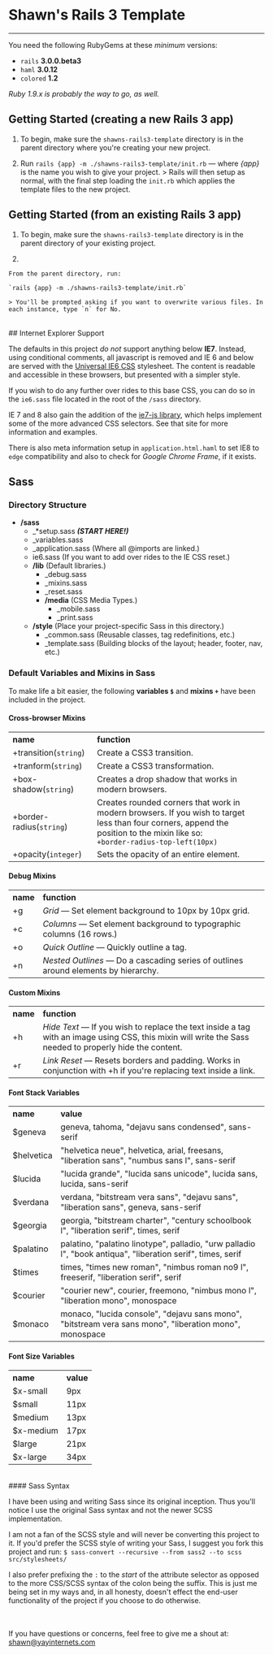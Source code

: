# Shawn's Rails 3 Template
***

You need the following RubyGems at these *minimum* versions:

  * `rails` **3.0.0.beta3**
  * `haml` **3.0.12**
  * `colored` **1.2**
  
_Ruby 1.9.x is probably the way to go, as well._  


## Getting Started (creating a new Rails 3 app)

  1. To begin, make sure the `shawns-rails3-template` directory is in the parent directory where you're creating your new project.

  2. Run `rails {app} -m ./shawns-rails3-template/init.rb` &mdash; where _{app}_ is the name you wish to give your project.
    > Rails will then setup as normal, with the final step loading the `init.rb` which applies the template files to the new project.


## Getting Started (from an existing Rails 3 app)
  1. To begin, make sure the `shawns-rails3-template` directory is in the parent directory of your existing project.

  2.
    From the parent directory, run:

    `rails {app} -m ./shawns-rails3-template/init.rb`

    > You'll be prompted asking if you want to overwrite various files. In each instance, type `n` for No.


<br>
## Internet Explorer Support

The defaults in this project _do not_ support anything below **IE7**. Instead, using conditional
comments, all javascript is removed and IE 6 and below are served with the [Universal IE6 CSS](http://code.google.com/p/universal-ie6-css/)
stylesheet. The content is readable and accessible in these browsers, but presented with a simpler style.

If you wish to do any further over rides to this base CSS, you can do so in the `ie6.sass` file located in the root of the `/sass` directory.

IE 7 and 8 also gain the addition of the [ie7-js library](http://code.google.com/p/ie7-js/), which helps implement some of the more advanced CSS selectors.
See that site for more information and examples.

There is also meta information setup in `application.html.haml` to set IE8 to `edge` compatibility and also to check for _Google Chrome Frame_, if it exists.

## Sass

### Directory Structure
  * **/sass**
    * \_\*setup.sass **_(START HERE!)_**
    * \_variables.sass
    * \_application.sass (Where all @imports are linked.)
    * ie6.sass (If you want to add over rides to the IE CSS reset.)
    * **/lib** (Default libraries.)
        * \_debug.sass
        * \_mixins.sass
        * \_reset.sass
        * **/media** (CSS Media Types.)
            * \_mobile.sass
            * \_print.sass
    * **/style** (Place your project-specific Sass in this directory.)
       * \_common.sass (Reusable classes, tag redefinitions, etc.)
       * \_template.sass (Building blocks of the layout; header, footer, nav, etc.)



### Default Variables and Mixins in Sass

To make life a bit easier, the following **variables `$`** and **mixins `+`** have been included in the project.

#### Cross-browser Mixins

<table>
  <tr>
    <th align="left">name</th>
    <th align="left">function</th>
  </tr>
  <tr>
    <td>+transition(<code>string</code>)</td>
    <td>Create a CSS3 transition.</td>
  </tr>
  <tr>
    <td>+tranform(<code>string</code>)</td>
    <td>Create a CSS3 transformation.</td>
  </tr>
  <tr>
    <td>+box-shadow(<code>string</code>)</td>
    <td>Creates a drop shadow that works in modern browsers.</td>
  </tr>
  <tr>
    <td>+border-radius(<code>string</code>)</td>
    <td>
        Creates rounded corners that work in modern browsers.
        If you wish to target less than four corners, append the position to the mixin like so:
        <br>
        <code>+border-radius-top-left(10px)</code>
    </td>
  <tr>
    <td>+opacity(<code>integer</code>)</td>
    <td>Sets the opacity of an entire element.</td>
  </tr>
  </tr>
</table>

#### Debug Mixins

<table>
  <tr>
    <th align="left">name</th>
    <th align="left">function</th>
  </tr>
  <tr>
    <td>+g</td>
    <td><em>Grid</em> &mdash; Set element background to 10px by 10px grid.</td>
  </tr>
  <tr>
    <td>+c</td>
    <td><em>Columns</em> &mdash; Set element background to typographic columns (16 rows.)</td>
  </tr>
  <tr>
    <td>+o</td>
    <td><em>Quick Outline</em> &mdash; Quickly outline a tag.</td>
  </tr>
  <tr>
    <td>+n</td>
    <td><em>Nested Outlines</em> &mdash; Do a cascading series of outlines around elements by hierarchy.</td>
  </tr>
</table>

#### Custom Mixins
<table>
  <tr>
    <th align="left">name</th>
    <th align="left">function</th>
  </tr>
  <tr>
    <td>+h</td>
    <td><em>Hide Text</em> &mdash; If you wish to replace the text inside a tag with an image using CSS, this mixin will write the Sass needed to properly hide the content.</td>
  </tr>
  <tr>
    <td>+r</td>
    <td><em>Link Reset</em> &mdash; Resets borders and padding. Works in conjunction with +h if you're replacing text inside a link.</td>
  </tr>
</table>

#### Font Stack Variables
<table>
  <tr>
    <th align="left">name</th>
    <th align="left">value</th>
  </tr>
  <tr>
    <td>$geneva</td>
    <td>geneva, tahoma, "dejavu sans condensed", sans-serif</td>
  </tr>
  <tr>
    <td>$helvetica</td>
    <td>"helvetica neue", helvetica, arial, freesans, "liberation sans", "numbus sans l", sans-serif</td>
  </tr>
  <tr>
    <td>$lucida</td>
    <td>"lucida grande", "lucida sans unicode", lucida sans, lucida, sans-serif</td>
  </tr>
  <tr>
    <td>$verdana </td>
    <td>verdana, "bitstream vera sans", "dejavu sans", "liberation sans", geneva, sans-serif</td>
  </tr>
  <tr>
    <td>$georgia </td>
    <td>georgia, "bitstream charter", "century schoolbook l", "liberation serif", times, serif</td>
  </tr>
  <tr>
    <td>$palatino </td>
    <td>palatino, "palatino linotype", palladio, "urw palladio l", "book antiqua", "liberation serif", times, serif</td>
  </tr>
  <tr>
    <td>$times </td>
    <td>times, "times new roman", "nimbus roman no9 l", freeserif, "liberation serif", serif</td>
  </tr>
  <tr>
    <td>$courier </td>
    <td>"courier new", courier, freemono, "nimbus mono l", "liberation mono", monospace</td>
  </tr>
  <tr>
    <td>$monaco </td>
    <td>monaco, "lucida console", "dejavu sans mono", "bitstream vera sans mono", "liberation mono", monospace</td>
  </tr>
</table>

#### Font Size Variables
<table>
  <tr>
    <th align="left">name</th>
    <th align="left">value</th>
  </tr>
  <tr>
    <td>$x-small</td>
    <td>9px</td>
  </tr>
   <tr>
    <td>$small</td>
    <td>11px</td>
  </tr>
   <tr>
    <td>$medium</td>
    <td>13px</td>
  </tr>
   <tr>
    <td>$x-medium</td>
    <td>17px</td>
  </tr>
   <tr>
    <td>$large</td>
    <td>21px</td>
  </tr>
   <tr>
    <td>$x-large</td>
    <td>34px</td>
  </tr>
</table>
<br>
#### Sass Syntax

I have been using and writing Sass since its original inception. Thus you'll notice I use the original Sass syntax and not the newer SCSS implementation.

I am not a fan of the SCSS style and will never be converting this project to it. If you'd prefer the SCSS style of writing your Sass, I suggest you
fork this project and run: `$ sass-convert --recursive --from sass2 --to scss src/stylesheets/`

I also prefer prefixing the `:` to the _start_ of the attribute selector as opposed to the more CSS/SCSS syntax of the colon being the suffix.
This is just me being set in my ways and, in all honesty, doesn't effect the end-user functionality of the project if you choose to do otherwise.

<br><br>
If you have questions or concerns, feel free to give me a shout at:
[shawn@yayinternets.com](mailto:shawn@yayinternets.com)